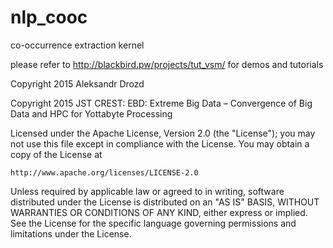 # nlp_cooc
co-occurrence extraction kernel

please refer to http://blackbird.pw/projects/tut_vsm/ for demos and tutorials


Copyright 2015 Aleksandr Drozd

Copyright 2015 JST CREST: EBD: Extreme Big Data – Convergence of Big Data and HPC for Yottabyte Processing

Licensed under the Apache License, Version 2.0 (the "License");
you may not use this file except in compliance with the License.
You may obtain a copy of the License at

    http://www.apache.org/licenses/LICENSE-2.0

Unless required by applicable law or agreed to in writing, software
distributed under the License is distributed on an "AS IS" BASIS,
WITHOUT WARRANTIES OR CONDITIONS OF ANY KIND, either express or implied.
See the License for the specific language governing permissions and
limitations under the License.

